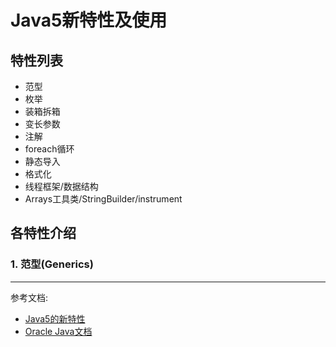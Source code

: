 # Java5新特性及使用

## 特性列表

- 范型
- 枚举
- 装箱拆箱
- 变长参数
- 注解
- foreach循环
- 静态导入
- 格式化
- 线程框架/数据结构
- Arrays工具类/StringBuilder/instrument

## 各特性介绍

### 1. 范型(Generics)

---

参考文档:

- [Java5的新特性](https://segmentfault.com/a/1190000004417288)
- [Oracle Java文档](https://docs.oracle.com/javase/1.5.0/docs/relnotes/features.html)